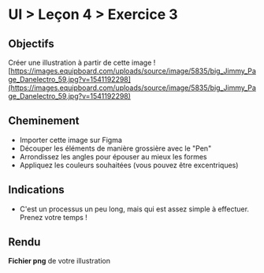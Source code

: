 # UI > Leçon 4 > Exercice 3

## Objectifs
Créer une illustration à partir de cette image
![https://images.equipboard.com/uploads/source/image/5835/big_Jimmy_Page_Danelectro_59.jpg?v=1541192298](https://images.equipboard.com/uploads/source/image/5835/big_Jimmy_Page_Danelectro_59.jpg?v=1541192298)

## Cheminement
- Importer cette image sur Figma
- Découper les éléments de manière grossière avec le "Pen"
- Arrondissez les angles pour épouser au mieux les formes
- Appliquez les couleurs souhaitées (vous pouvez être excentriques)

## Indications
- C'est un processus un peu long, mais qui est assez simple à effectuer. Prenez votre temps !

## Rendu
**Fichier png** de votre illustration
